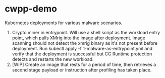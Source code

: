 # cwpp-demo
Kubernetes deployments for various malware scenarios.

1. Crypto miner in entrypoint. Will use a shell script as the workload entry point, which pulls XMrig into the image after deployment. Image scanning should not detect the xmrig binary as it's not present before deployment. Run kubectl apply -f 1-malware-as-entrypoint.yml and verify that the deployment is successful but CG Runtime protection detects and restarts the new workload.
2.  [WIP] Create an image that rests for a period of time, then retrieves a second stage payload or instruction after profiling has taken place. 
